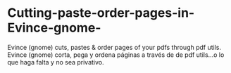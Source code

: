 # Cutting-paste-order-pages-in-Evince-gnome-
Evince (gnome) cuts, pastes &amp; order pages of your pdfs through pdf utils. Evince (gnome) corta, pega y ordena páginas a través de de pdf utils...o lo que haga falta y no sea privativo.
